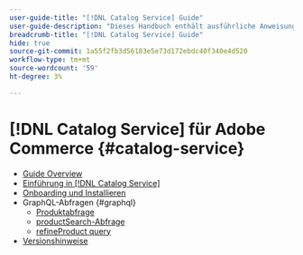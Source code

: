 ```yaml
---
user-guide-title: "[!DNL Catalog Service] Guide"
user-guide-description: "Dieses Handbuch enthält ausführliche Anweisungen zur Verwendung von [!DNL Catalog Service] für Adobe Commerce."
breadcrumb-title: "[!DNL Catalog Service] Guide"
hide: true
source-git-commit: 1a55f2fb3d56183e5e73d172ebdc40f340e4d520
workflow-type: tm+mt
source-wordcount: '59'
ht-degree: 3%

---
```


# [!DNL Catalog Service] für Adobe Commerce {#catalog-service}

- [Guide Overview](guide-overview.md)
- [Einführung in [!DNL Catalog Service]](overview.md)
- [Onboarding und Installieren](installation.md)
- GraphQL-Abfragen {#graphql}
   - [Produktabfrage](https://developer.adobe.com/commerce/webapi/graphql/schema/catalog-service/queries/products/)
   - [productSearch-Abfrage](https://developer.adobe.com/commerce/webapi/graphql/schema/catalog-service/queries/product-search/)
   - [refineProduct query](https://developer.adobe.com/commerce/webapi/graphql/schema/catalog-service/queries/refine-product/)
- [Versionshinweise](release-notes.md)
